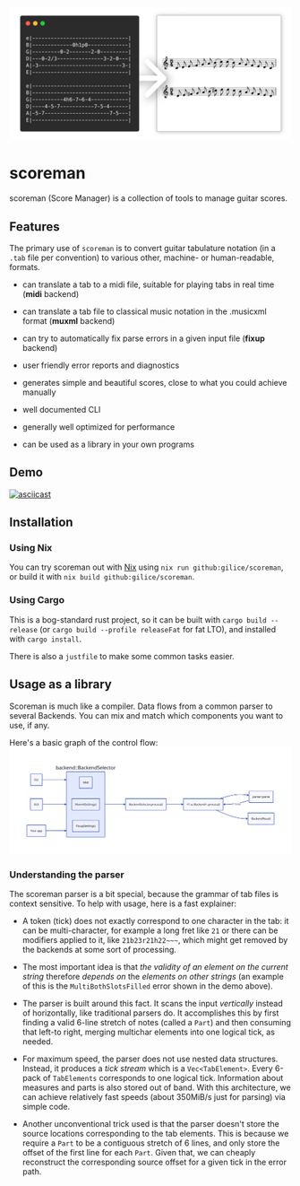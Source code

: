 ![illustration of an ascii tab being transformed into classical notation](.github/header.png)

# scoreman

scoreman (Score Manager) is a collection of tools to manage guitar scores.

## Features

The primary use of `scoreman` is to convert guitar tabulature notation (in a `.tab` file per convention) to various
other, machine- or human-readable, formats.

- can translate a tab to a midi file, suitable for playing tabs in real time (**midi** backend)
- can translate a tab file to classical music notation in the .musicxml format (**muxml** backend)
- can try to automatically fix parse errors in a given input file (**fixup** backend)


- user friendly error reports and diagnostics
- generates simple and beautiful scores, close to what you could achieve manually
- well documented CLI
- generally well optimized for performance
- can be used as a library in your own programs

## Demo

[![asciicast](https://asciinema.org/a/XX3E9Pdh2mLjhhYlOaD6A6QgK.svg)](https://asciinema.org/a/XX3E9Pdh2mLjhhYlOaD6A6QgK)

## Installation

### Using Nix

You can try scoreman out with [Nix](https://nixos.org) using `nix run github:gilice/scoreman`, or build it with
`nix build github:gilice/scoreman`.

### Using Cargo

This is a bog-standard rust project, so it can be built with `cargo build --release` (or
`cargo build --profile releaseFat` for fat LTO), and installed with `cargo install`.

There is also a `justfile` to make some common tasks easier.

## Usage as a library

Scoreman is much like a compiler. Data flows from a common parser to several Backends.
You can mix and match which components you want to use, if any.

Here's a basic graph of the control flow:
![](.github/flowchart.svg)

### Understanding the parser

The scoreman parser is a bit special, because the grammar of tab files is context sensitive.
To help with usage, here is a fast explainer:

* A token (tick) does not exactly correspond to one character in the tab: it can be multi-character, for example a
  long fret like `21` or there can be modifiers applied to it, like `21b23r21h22~~~`, which might get removed by the
  backends at some sort of processing.

* The most important idea is that *the validity of an element on the current string* therefore *depends on* the
  *elements
  on other strings* (an example of this is the `MultiBothSlotsFilled` error shown in the demo above).


* The parser is built around this fact. It scans the input *vertically* instead of horizontally, like traditional
  parsers
  do. It accomplishes this by first finding a valid 6-line stretch of notes (called a `Part`) and then consuming that
  left-to right,
  merging multichar elements into one logical tick, as needed.


* For maximum speed, the parser does not use nested data structures. Instead, it produces a *tick stream* which is a
  `Vec<TabElement>`. Every 6-pack of `TabElements` corresponds to one logical tick.
  Information about measures and parts is also stored out of band.
  With this architecture, we can achieve relatively fast speeds (about 350MiB/s just for parsing) via simple code.

* Another unconventional trick used is that the parser doesn't store the source locations corresponding to the tab
  elements.
  This is because we require a `Part` to be a contiguous stretch of 6 lines, and only store the offset of the first line
  for each `Part`.
  Given that, we can cheaply reconstruct the corresponding source offset for a given tick in the error path.
